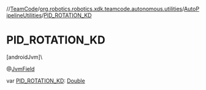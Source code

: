 //[TeamCode](../../../index.md)/[org.robotics.robotics.xdk.teamcode.autonomous.utilities](../index.md)/[AutoPipelineUtilities](index.md)/[PID_ROTATION_KD](-p-i-d_-r-o-t-a-t-i-o-n_-k-d.md)

# PID_ROTATION_KD

[androidJvm]\

@[JvmField](https://kotlinlang.org/api/latest/jvm/stdlib/kotlin.jvm/-jvm-field/index.html)

var [PID_ROTATION_KD](-p-i-d_-r-o-t-a-t-i-o-n_-k-d.md): [Double](https://kotlinlang.org/api/latest/jvm/stdlib/kotlin/-double/index.html)

